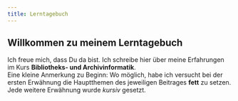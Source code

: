 ```yaml
---
title: Lerntagebuch
---
```


## Willkommen zu meinem Lerntagebuch

Ich freue mich, dass Du da bist. Ich schreibe hier über meine Erfahrungen im Kurs **Bibliotheks- und Archivinformatik**. <br>
Eine kleine Anmerkung zu Beginn: Wo möglich, habe ich versucht bei der ersten Erwähnung die Hauptthemen des jeweiligen Beitrages **fett** zu setzen. Jede weitere Erwähnung wurde *kursiv* gesetzt.
